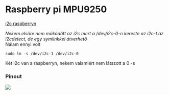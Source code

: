 # Raspberry pi MPU9250

[i2c raspberryn](https://www.instructables.com/id/Raspberry-Pi-I2C-Python/)  
 
*Nekem elsőre nem működött az i2c mert a /dev/i2c-0-n kereste az i2c-t az i2cdetect, de egy symlinkkel átverhető*  
Nálam ennyi volt
```
sudo ln -s /dev/i2c-1 /dev/i2c-0
```

Két i2c van a raspberryn, nekem valamiért nem látszott a 0 -s

### Pinout
![](https://pinout.xyz/resources/raspberry-pi-pinout.png)

